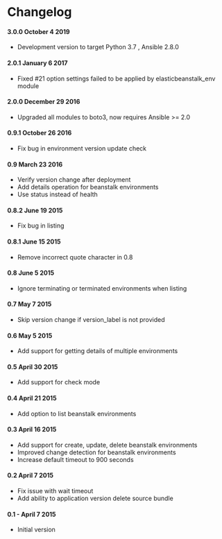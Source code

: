 # Changelog
#### 3.0.0 October 4 2019
- Development version to target Python 3.7 , Ansible 2.8.0

#### 2.0.1 January 6 2017
- Fixed #21 option settings failed to be applied by elasticbeanstalk_env module 

#### 2.0.0 December 29 2016
- Upgraded all modules to boto3, now requires Ansible >= 2.0

#### 0.9.1 October 26 2016
- Fix bug in environment version update check

#### 0.9 March 23 2016
- Verify version change after deployment
- Add details operation for beanstalk environments
- Use status instead of health

#### 0.8.2 June 19 2015
- Fix bug in listing

#### 0.8.1 June 15 2015
- Remove incorrect quote character in 0.8

#### 0.8 June 5 2015
- Ignore terminating or terminated environments when listing

#### 0.7 May 7 2015
- Skip version change if version_label is not provided

#### 0.6 May 5 2015
- Add support for getting details of multiple environments

#### 0.5 April 30 2015
- Add support for check mode

#### 0.4 April 21 2015
- Add option to list beanstalk environments

#### 0.3 April 16 2015
- Add support for create, update, delete beanstalk environments
- Improved change detection for beanstalk environments
- Increase default timeout to 900 seconds

#### 0.2 April 7 2015
- Fix issue with wait timeout
- Add ability to application version delete source bundle

#### 0.1 - April 7 2015
- Initial version
